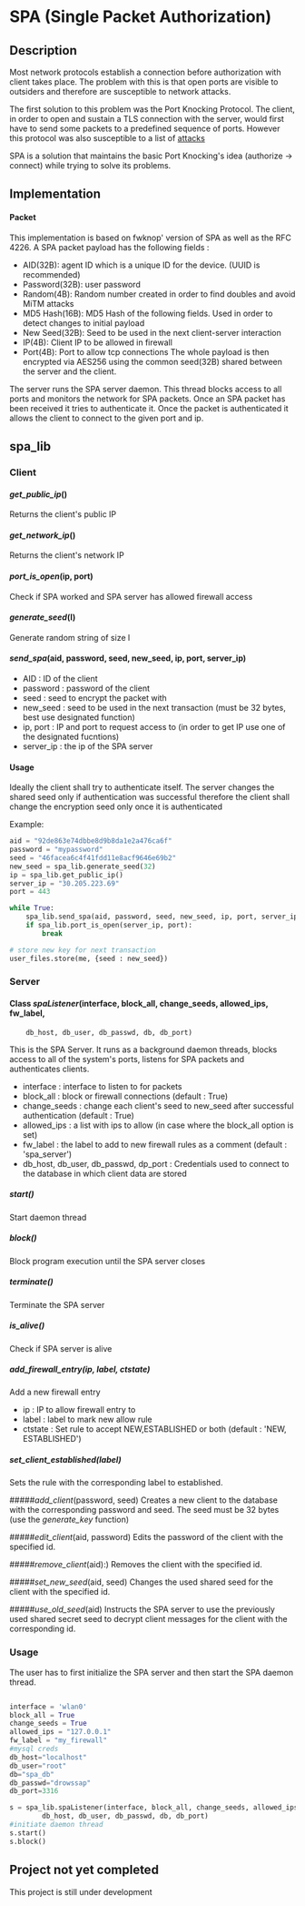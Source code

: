 # SPA (Single Packet Authorization)


Description
-------
Most network protocols establish a connection before authorization with client takes place. 
The problem with this is that open ports are visible to outsiders and therefore are susceptible
to network attacks.

The first solution to this problem was the Port Knocking Protocol. The client, in order to open
and sustain a TLS connection with the server, would first have to send some packets to a predefined sequence
of ports. However this protocol was also susceptible
to a list of [attacks](http://www.cipherdyne.org/fwknop/docs/SPA.html)  

SPA is a solution that maintains the basic Port Knocking's idea (authorize -> connect) while trying to solve
its problems.

Implementation
--------

#### Packet

This implementation is based on fwknop' version of SPA as well as the RFC 4226. A SPA packet payload has 
the following fields : 
* AID(32B): agent ID which is a unique ID for the device. (UUID is recommended)
* Password(32B): user password
* Random(4B): Random number created in order to find doubles and avoid MiTM attacks
* MD5 Hash(16B): MD5 Hash of the following fields. Used in order to detect changes to initial payload
* New Seed(32B): Seed to be used in the next client-server interaction
* IP(4B): Client IP to be allowed in firewall
* Port(4B): Port to allow tcp connections
The whole payload is then encrypted via AES256 using the common seed(32B) shared between the 
server and the client.

The server runs the SPA server daemon. This thread blocks access to all ports and monitors the network for 
SPA packets. Once an SPA packet has been received it tries to authenticate it. Once the packet is authenticated
it allows the client to connect to the given port and ip.

spa_lib
--------

### Client

#### *get_public_ip*()
Returns the client's public IP

#### *get_network_ip*()
Returns the client's network IP

#### *port_is_open*(ip, port)
Check if SPA worked and SPA server has allowed firewall access

#### *generate_seed*(l)
Generate random string of size l

#### *send_spa*(aid, password, seed, new_seed, ip, port, server_ip)
* AID : ID of the client
* password : password of the client
* seed : seed to encrypt the packet with
* new_seed : seed to be used in the next transaction (must be 32 bytes, best use designated function)
* ip, port : IP and port to request access to (in order to get IP use one of the designated fucntions)
* server_ip : the ip of the SPA server

#### Usage
Ideally the client shall try to authenticate itself. The server changes the shared seed only if authentication
was successful therefore the client shall change the encryption seed only once it is authenticated

Example: 
```python
aid = "92de863e74dbbe8d9b8da1e2a476ca6f"
password = "mypassword"
seed = "46facea6c4f41fdd11e8acf9646e69b2"
new_seed = spa_lib.generate_seed(32)
ip = spa_lib.get_public_ip()
server_ip = "30.205.223.69"
port = 443

while True:
	spa_lib.send_spa(aid, password, seed, new_seed, ip, port, server_ip)
	if spa_lib.port_is_open(server_ip, port):
		break

# store new key for next transaction
user_files.store(me, {seed : new_seed})
```

### Server

#### Class *spaListener*(interface, block_all, change_seeds, allowed_ips, fw_label,
		db_host, db_user, db_passwd, db, db_port)
This is the SPA Server. It runs as a background daemon threads, blocks access to all of the system's
ports, listens for SPA packets and authenticates clients.
* interface : interface to listen to for packets
* block_all : block or firewall connections (default : True)
* change_seeds : change each client's seed to new_seed after successful authentication (default : True)
* allowed_ips : a list with ips to allow (in case where the block_all option is set)
* fw_label : the label to add to new firewall rules as a comment (default : 'spa_server')
* db_host, db_user, db_passwd, dp_port : Credentials used to connect to the database in which client data are stored 

##### *start*()
Start daemon thread

##### *block*()
Block program execution until the SPA server closes

##### *terminate*()
Terminate the SPA server

##### *is_alive*()
Check if SPA server is alive

##### *add_firewall_entry*(ip, label, ctstate)
Add a new firewall entry
* ip : IP to allow firewall entry to
* label : label to mark new allow rule
* ctstate : Set rule to accept NEW,ESTABLISHED or both (default : 'NEW, ESTABLISHED')

##### *set_client_established*(label)
Sets the rule with the corresponding label to established.  


#####*add_client*(password, seed)
Creates a new client to the database with the corresponding password and seed.
The seed must be 32 bytes (use the *generate_key* function)


#####*edit_client*(aid, password)
Edits the password of the client with the specified id.

#####*remove_client*(aid):)
Removes the client with the specified id.

#####*set_new_seed*(aid, seed)
Changes the used shared seed for the client with the specified id.

#####*use_old_seed*(aid)
Instructs the SPA server to use the previously used shared secret seed to decrypt client messages
for the client with the corresponding id.

### Usage
The user has to first initialize the SPA server and then start the SPA daemon thread.
```python

interface = 'wlan0'
block_all = True
change_seeds = True
allowed_ips = "127.0.0.1"
fw_label = "my_firewall"
#mysql creds
db_host="localhost"
db_user="root"
db="spa_db"
db_passwd="drowssap"
db_port=3316

s = spa_lib.spaListener(interface, block_all, change_seeds, allowed_ips, fw_label,
		db_host, db_user, db_passwd, db, db_port)
#initiate daemon thread
s.start()
s.block()
```


Project not yet completed
-------
This project is still under development